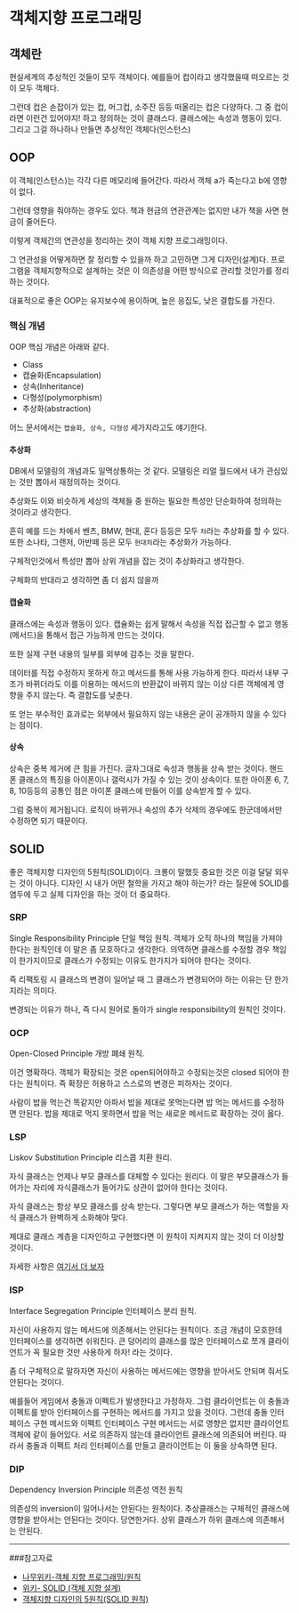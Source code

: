 # 객체지향 프로그래밍

## 객체란

현실세계의 추상적인 것들이 모두 객체이다. 예를들어 컵이라고 생각했을때 떠오르는 것이 모두 객체다.

그런데 컵은 손잡이가 있는 컵, 머그컵, 소주잔 등등 떠올리는 컵은 다양하다. 그 중 컵이라면 이런건 있어야지! 하고 정의하는 것이 클래스다. 클래스에는 속성과 행동이 있다. 그리고 그걸 하나하나 만들면 추상적인 객체다(인스턴스)

## OOP

이 객체(인스턴스)는 각각 다른 메모리에 들어간다. 따라서 객체 a가 죽는다고 b에 영향이 없다.

그런데 영향을 줘야하는 경우도 있다. 책과 현금의 연관관계는 없지만 내가 책을 사면 현금이 줄어든다.

이렇게 객체간의 연관성을 정리하는 것이 객체 지향 프로그래밍이다.

그 연관성을 어떻게하면 잘 정리할 수 있을까 하고 고민하면 그게 디자인(설계)다. 프로그램을 객체지향적으로 설계하는 것은 이 의존성을 어떤 방식으로 관리할 것인가를 정리하는 것이다.

대표적으로 좋은 OOP는 유지보수에 용이하며, 높은 응집도, 낮은 결합도를 가진다.

### 핵심 개념

OOP 핵심 개념은 아래와 같다.

- Class
- 캡슐화(Encapsulation)
- 상속(Inheritance)
- 다형성(polymorphism)
- 추상화(abstraction)

어느 문서에서는 `캡슐화, 상속, 다형성` 세가지라고도 얘기한다.

#### 추상화

DB에서 모델링의 개념과도 일맥상통하는 것 같다. 모델링은 리얼 월드에서 내가 관심있는 것만 뽑아서 재정의하는 것이다.

추상화도 이와 비슷하게 세상의 객체들 중 원하는 필요한 특성만 단순화하여 정의하는 것이라고 생각한다.

흔히 예를 드는 차에서 벤츠, BMW, 현대, 혼다 등등은 모두 `차`라는 추상화를 할 수 있다. 또한 소나타, 그랜저, 아반떼 등은 모두 `현대차`라는 추상화가 가능하다.

구체적인것에서 특성만 뽑아 상위 개념을 잡는 것이 추상화라고 생각한다.

구체화의 반대라고 생각하면 좀 더 쉽지 않을까

#### 캡슐화

클래스에는 속성과 행동이 있다. 캡슐화는 쉽게 말해서 속성을 직접 접근할 수 없고 행동(메서드)을 통해서 접근 가능하게 만드는 것이다.

또한 실제 구현 내용의 일부를 외부에 감추는 것을 말한다.

데이터를 직접 수정하지 못하게 하고 메서드를 통해 사용 가능하게 한다. 따라서 내부 구조가 바뀌더라도 이를 이용하는 메서드의 반환값이 바뀌지 않는 이상 다른 객체에게 영향을 주지 않는다. 즉 결합도를 낮춘다.

또 얻는 부수적인 효과로는 외부에서 필요하지 않는 내용은 굳이 공개하지 않을 수 있다는 점이다.

#### 상속

상속은 중복 제거에 큰 힘을 가진다. 글자그대로 속성과 행동을 상속 받는 것이다. 핸드폰 클래스의 특징을 아이폰이나 갤럭시가 가질 수 있는 것이 상속이다. 또한 아이폰 6, 7, 8, 10등등의 공통인 점은 아이폰 클래스에 만들어 이를 상속받게 할 수 있다.

그럼 중복이 제거됩니다. 로직이 바뀌거나 속성의 추가 삭제의 경우에도 한군데에서만 수정하면 되기 때문이다.

## SOLID

좋은 객체지향 디자인의 5원칙(SOLID)이다. 크롱이 말했듯 중요한 것은 이걸 달달 외우는 것이 아니다. 디자인 시 내가 어떤 철학을 가지고 해야 하는가? 라는 질문에 SOLID를 염두에 두고 실제 디자인을 하는 것이 더 중요하다.

### SRP

Single Responsibility Principle 단일 책임 원칙. 객체가 오직 하나의 책임을 가져야 한다는 원칙인데 이 말은 좀 모호하다고 생각한다. 의역하면 클래스를 수정할 경우 책임이 한가지이므로 클래스가 수정되는 이유도 한가지가 되어야 한다는 것이다.

즉 리팩토링 시 클래스의 변경이 일어날 때 그 클래스가 변경되어야 하는 이유는 단 한가지라는 의미다.

변경되는 이유가 하나, 즉 다시 원어로 돌아가 single responsibility의 원칙인 것이다.

### OCP

Open-Closed Principle 개방 폐쇄 원칙.

이건 명확하다. 객체가 확장되는 것은 open되어야하고 수정되는것은 closed 되어야 한다는 원칙이다. 즉 확장은 허용하고 스스로의 변경은 피하자는 것이다.

사람이 밥을 먹는건 똑같지만 아파서 밥을 제대로 못먹는다면 밥 먹는 메서드를 수정하면 안된다. 밥을 제대로 먹지 못하면서 밥을 먹는 새로운 메서드로 확장하는 것이 옳다.

### LSP

Liskov Substitution Principle 리스콥 치환 원리.

자식 클래스는 언제나 부모 클래스를 대체할 수 있다는 원리다. 이 말은 부모클래스가 들어가는 자리에 자식클래스가 들어가도 상관이 없어야 한다는 것이다.

자식 클래스는 항상 부모 클래스를 상속 받는다. 그렇다면 부모 클래스가 하는 역할을 자식 클래스가 완벽하게 소화해야 맞다.

제대로 클래스 계층을 디자인하고 구현했다면 이 원칙이 지켜지지 않는 것이 더 이상할 것이다.

자세한 사항은 [여기서 더 보자](https://vandbt.tistory.com/41)

### ISP

Interface Segregation Principle 인터페이스 분리 원칙.

자신이 사용하지 않는 메서드에 의존해서는 안된다는 원칙이다. 조금 개념이 모호한데 인터페이스를 생각하면 쉬워진다. 큰 덩어리의 클래스를 많은 인터페이스로 쪼개 클라이언트가 꼭 필요한 것만 사용하게 하자! 라는 것이다.

좀 더 구체적으로 말하자면 자신이 사용하는 메서드에는 영향을 받아서도 안되며 줘서도 안된다는 것이다.

예를들어 게임에서 충돌과 이펙트가 발생한다고 가정하자. 그럼 클라이언트는 이 충돌과 이펙트를 받아 인터페이스를 구현하는 메서드를 가지고 있을 것이다. 그런데 충돌 인터페이스 구현 메서드와 이펙트 인터페이스 구현 메서드는 서로 영향은 없지만 클라이언트 객체에 같이 들어있다. 서로 의존하지 않는데 클라이언트 클래스에 의존되어 버린다. 따라서 충돌과 이펙트 처리 인터페이스를 만들고 클라이언트는 이 둘을 상속하면 된다.

### DIP

Dependency Inversion Principle 의존성 역전 원칙

의존성의 inversion이 일어나서는 안된다는 원칙이다. 추상클래스는 구체적인 클래스에 영향을 받아서는 안된다는 것이다. 당연한거다. 상위 클래스가 하위 클래스에 의존해서는 안된다.

---

###참고자료

- [나무위키-객체 지향 프로그래밍/원칙](https://namu.wiki/w/%EA%B0%9D%EC%B2%B4%20%EC%A7%80%ED%96%A5%20%ED%94%84%EB%A1%9C%EA%B7%B8%EB%9E%98%EB%B0%8D/%EC%9B%90%EC%B9%99)
- [위키- SOLID (객체 지향 설계)](<https://ko.wikipedia.org/wiki/SOLID_(%EA%B0%9D%EC%B2%B4_%EC%A7%80%ED%96%A5_%EC%84%A4%EA%B3%84)>)
- [객체지향 디자인의 5원칙(SOLID 원칙)](https://wkdtjsgur100.github.io/solid-principle/)

